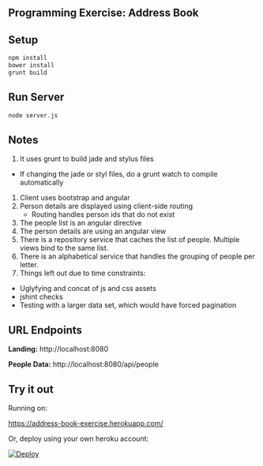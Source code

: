 Programming Exercise: Address Book
---

## Setup
```bash
npm install
bower install
grunt build
```

## Run Server
```bash
node server.js
```

## Notes
1. It uses grunt to build jade and stylus files
  * If changing the jade or styl files, do a grunt watch to compile automatically
1. Client uses bootstrap and angular
1. Person details are displayed using client-side routing
	* Routing handles person ids that do not exist
1. The people list is an angular directive
1. The person details are using an angular view
1. There is a repository service that caches the list of people. Multiple views bind to the same list.
1. There is an alphabetical service that handles the grouping of people per letter.
1. Things left out due to time constraints:
  * Uglyfying and concat of js and css assets
  * jshint checks
  * Testing with a larger data set, which would have forced pagination

## URL Endpoints

**Landing:**
http://localhost:8080

**People Data:**
http://localhost:8080/api/people

## Try it out

Running on:

https://address-book-exercise.herokuapp.com/

Or, deploy using your own heroku account:

[![Deploy](https://www.herokucdn.com/deploy/button.png)](https://heroku.com/deploy)
